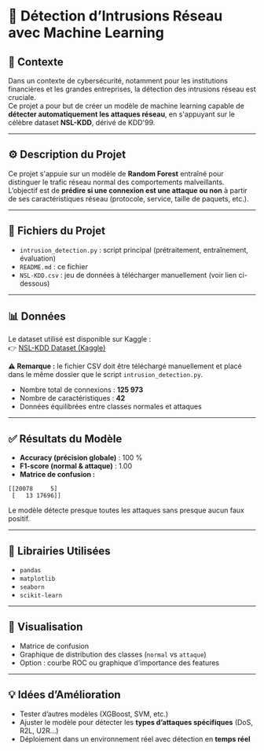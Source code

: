 # 🔐 Détection d’Intrusions Réseau avec Machine Learning

## 📌 Contexte

Dans un contexte de cybersécurité, notamment pour les institutions financières et les grandes entreprises, la détection des intrusions réseau est cruciale.  
Ce projet a pour but de créer un modèle de machine learning capable de **détecter automatiquement les attaques réseau**, en s'appuyant sur le célèbre dataset **NSL-KDD**, dérivé de KDD'99.

---

## ⚙️ Description du Projet

Ce projet s'appuie sur un modèle de **Random Forest** entraîné pour distinguer le trafic réseau normal des comportements malveillants.  
L’objectif est de **prédire si une connexion est une attaque ou non** à partir de ses caractéristiques réseau (protocole, service, taille de paquets, etc.).

---

## 📁 Fichiers du Projet

- `intrusion_detection.py` : script principal (prétraitement, entraînement, évaluation)
- `README.md` : ce fichier
- `NSL-KDD.csv` : jeu de données à télécharger manuellement (voir lien ci-dessous)

---

## 📊 Données

Le dataset utilisé est disponible sur Kaggle :  
👉 [NSL-KDD Dataset (Kaggle)](https://www.kaggle.com/datasets/yopx5s/nslkdd)

**⚠️ Remarque :** le fichier CSV doit être téléchargé manuellement et placé dans le même dossier que le script `intrusion_detection.py`.

- Nombre total de connexions : **125 973**
- Nombre de caractéristiques : **42**
- Données équilibrées entre classes normales et attaques

---

## ✅ Résultats du Modèle

- **Accuracy (précision globale)** : 100 %
- **F1-score (normal & attaque)** : 1.00
- **Matrice de confusion :**

```
[[20078     5]
 [   13 17696]]
```

Le modèle détecte presque toutes les attaques sans presque aucun faux positif.

---

## 🔧 Librairies Utilisées

- `pandas`
- `matplotlib`
- `seaborn`
- `scikit-learn`

---

## 📸 Visualisation

- Matrice de confusion
- Graphique de distribution des classes (`normal` vs `attaque`)
- Option : courbe ROC ou graphique d’importance des features

---

## 💡 Idées d’Amélioration

- Tester d’autres modèles (XGBoost, SVM, etc.)
- Ajuster le modèle pour détecter les **types d’attaques spécifiques** (DoS, R2L, U2R…)
- Déploiement dans un environnement réel avec détection en **temps réel**
